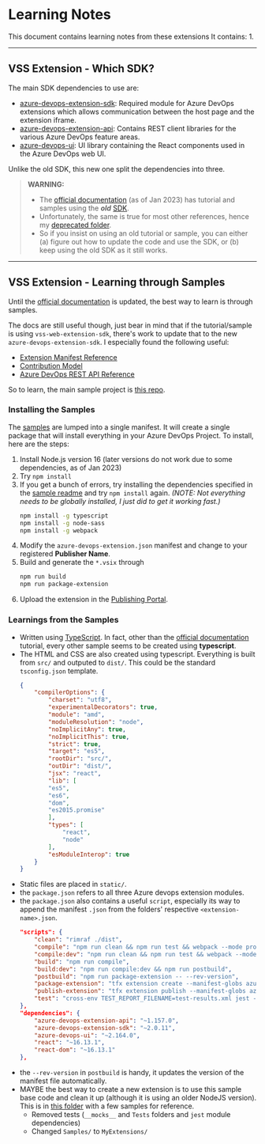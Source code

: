# Learning Notes

This document contains learning notes from these extensions It contains:
1. 

---
## VSS Extension - Which SDK?
The main SDK dependencies to use are:
- [azure-devops-extension-sdk](https://github.com/Microsoft/azure-devops-extension-sdk): Required module for Azure DevOps extensions which allows communication between the host page and the extension iframe.
- [azure-devops-extension-api](https://github.com/Microsoft/azure-devops-extension-api): Contains REST client libraries for the various Azure DevOps feature areas.
- [azure-devops-ui](https://developer.microsoft.com/azure-devops): UI library containing the React components used in the Azure DevOps web UI.

Unlike the old SDK, this new one split the dependencies into three.

> **WARNING:**
> - The [official documentation](https://learn.microsoft.com/en-us/azure/devops/extend/overview?toc=%2Fazure%2Fdevops%2Fmarketplace-extensibility%2Ftoc.json&view=azure-devops) (as of Jan 2023) has tutorial and samples using the **_old_** [SDK](https://github.com/microsoft/vss-web-extension-sdk).
> - Unfortunately, the same is true for most other references, hence my [deprecated folder](/deprecated/).
> - So if you insist on using an old tutorial or sample, you can either (a) figure out how to update the code and use the SDK, or (b) keep using the old SDK as it still works.

---
## VSS Extension - Learning through Samples
Until the [official documentation](https://learn.microsoft.com/en-us/azure/devops/extend/overview?toc=%2Fazure%2Fdevops%2Fmarketplace-extensibility%2Ftoc.json&view=azure-devops) is updated, the best way to learn is through samples.

The docs are still useful though, just bear in mind that if the tutorial/sample is using `vss-web-extension-sdk`, there's work to update that to the new `azure-devops-extension-sdk`. I especially found the following useful:
- [Extension Manifest Reference](https://learn.microsoft.com/en-us/azure/devops/extend/develop/manifest?view=azure-devops)
- [Contribution Model](https://learn.microsoft.com/en-us/azure/devops/extend/develop/contributions-overview?toc=%2Fazure%2Fdevops%2Fmarketplace-extensibility%2Ftoc.json&view=azure-devops)
- [Azure DevOps REST API Reference](https://learn.microsoft.com/en-us/rest/api/azure/devops/?view=azure-devops-rest-7.1)

So to learn, the main sample project is [this repo](https://github.com/microsoft/azure-devops-extension-sample).

### Installing the Samples
The [samples](https://github.com/microsoft/azure-devops-extension-sample) are lumped into a single manifest. It will create a single package that will install everything in your Azure DevOps Project. To install, here are the steps:
1. Install Node.js version 16 (later versions do not work due to some dependencies, as of Jan 2023)
2. Try `npm install`
3. If you get a bunch of errors, try installing the dependencies specified in the [sample readme](https://github.com/microsoft/azure-devops-extension-sample#readme) and try `npm install` again. _(NOTE: Not everything needs to be globally installed, I just did to get it working fast.)_
    ```bash
    npm install -g typescript
    npm install -g node-sass
    npm install -g webpack
    ```
4. Modify the `azure-devops-extension.json` manifest and change to your registered **Publisher Name**.
5. Build and generate the `*.vsix` through
    ```bash
    npm run build
    npm run package-extension
    ```
6. Upload the extension in the [Publishing Portal](https://marketplace.visualstudio.com/manage).

### Learnings from the Samples
- Written using [TypeScript](https://www.typescriptlang.org/). In fact, other than the [official documentation](https://learn.microsoft.com/en-us/azure/devops/extend/overview?toc=%2Fazure%2Fdevops%2Fmarketplace-extensibility%2Ftoc.json&view=azure-devops) tutorial, every other sample seems to be created using **typescript**.
- The HTML and CSS are also created using typescript. Everything is built from `src/` and outputed to `dist/`. This could be the standard `tsconfig.json` template.
    ```json
    {
        "compilerOptions": {
            "charset": "utf8",
            "experimentalDecorators": true,
            "module": "amd",
            "moduleResolution": "node",
            "noImplicitAny": true,
            "noImplicitThis": true,
            "strict": true,
            "target": "es5",
            "rootDir": "src/",
            "outDir": "dist/",
            "jsx": "react",
            "lib": [
            "es5",
            "es6",
            "dom",
            "es2015.promise"
            ],
            "types": [
                "react",
                "node"
            ],
            "esModuleInterop": true
        }
    }
    ```
- Static files are placed in `static/`.
- the `package.json` refers to all three Azure devops extension modules.
- the `package.json` also contains a useful `script`, especially its way to append the manifest `.json` from the folders' respective `<extension-name>.json`.
    ```json
    "scripts": {
        "clean": "rimraf ./dist",
        "compile": "npm run clean && npm run test && webpack --mode production",
        "compile:dev": "npm run clean && npm run test && webpack --mode development",
        "build": "npm run compile",
        "build:dev": "npm run compile:dev && npm run postbuild",
        "postbuild": "npm run package-extension -- --rev-version",
        "package-extension": "tfx extension create --manifest-globs azure-devops-extension.json src/Samples/**/*.json",
        "publish-extension": "tfx extension publish --manifest-globs azure-devops-extension.json src/Samples/**/*.json",
        "test": "cross-env TEST_REPORT_FILENAME=test-results.xml jest --verbose"
    },
    "dependencies": {
        "azure-devops-extension-api": "~1.157.0",
        "azure-devops-extension-sdk": "~2.0.11",
        "azure-devops-ui": "~2.164.0",
        "react": "~16.13.1",
        "react-dom": "~16.13.1"
    },
    ```
- the `--rev-version` in `postbuild` is handy, it updates the version of the manifest file automatically.
- MAYBE the best way to create a new extension is to use this sample base code and clean it up (although it is using an older NodeJS version). This is in [this folder](/ADO-Extension-Sample-Base/) with a few samples for reference.
    - Removed tests (`__mocks__` and `Tests` folders and `jest` module dependencies)
    - Changed `Samples/` to `MyExtensions/`